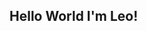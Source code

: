 ## Hello World I'm Leo!

<!--
**leomoya55/leomoya55** is a ✨ _special_ ✨ repository because its `README.md` (this file) appears on your GitHub profile.

Here are some ideas to get you started:

- 🔭 I’m currently working on obtaining my Software Engineering degree...
- 🌱 I’m currently learning Python, Java, C++, Web Development ...
- 👯 I’m looking to collaborate on team projects in the future ...
- 💬 Ask me about my culture and tech knowledge ...
- 📫 How to reach me: https://www.linkedin.com/in/leonardo-moya-541b84283/ ...
- 😄 Pronouns: he/him ...
- ⚡ Fun fact: I love God, coding, gaming, and soccer! ...
-->
